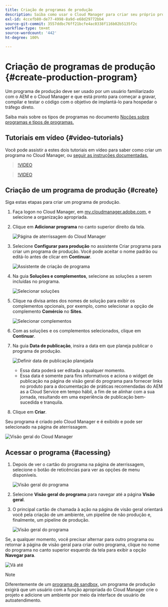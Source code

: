 ```yaml
---
title: Criação de programas de produção
description: Saiba como usar o Cloud Manager para criar seu próprio programa de produção para hospedar o tráfego direto.
exl-id: 4ccefb80-de77-4998-8a9d-e68d29772bb4
source-git-commit: 3557ddbc76ff21bcfe4ac0338f116b02b5135f2c
workflow-type: tm+mt
source-wordcount: '442'
ht-degree: 100%

---
```



# Criação de programas de produção {#create-production-program}

Um programa de produção deve ser usado por um usuário familiarizado com o AEM e o Cloud Manager e que está pronto para começar a gravar, compilar e testar o código com o objetivo de implantá-lo para hospedar o tráfego direto.

Saiba mais sobre os tipos de programas no documento [Noções sobre programas e tipos de programas.](program-types.md)

## Tutoriais em vídeo {#video-tutorials}

Você pode assistir a estes dois tutoriais em vídeo para saber como criar um programa no Cloud Manager, ou [seguir as instruções documentadas.](#create)

>[!VIDEO](https://video.tv.adobe.com/v/334953)

>[!VIDEO](https://video.tv.adobe.com/v/334954)

## Criação de um programa de produção {#create}

Siga estas etapas para criar um programa de produção.

1. Faça logon no Cloud Manager, em [my.cloudmanager.adobe.com](https://my.cloudmanager.adobe.com/), e selecione a organização apropriada.

1. Clique em **Adicionar programa** no canto superior direito da tela.

   ![Página de aterrissagem do Cloud Manager](assets/first_timelogin1.png)

1. Selecione **Configurar para produção** no assistente Criar programa para criar um programa de produção. Você pode aceitar o nome padrão ou editá-lo antes de clicar em **Continuar**.

   ![Assistente de criação de programa](assets/create-prod1.png)

1. Na guia **Soluções e complementos**, selecione as soluções a serem incluídas no programa.

   ![Selecionar soluções](assets/setup-prod-select.png)

1. Clique na divisa antes dos nomes de solução para exibir os complementos opcionais, por exemplo, como selecionar a opção de complemento **Comércio** no **Sites**.

   ![Selecionar complementos](assets/setup-prod-commerce.png)

1. Com as soluções e os complementos selecionados, clique em **Continuar**.

1. Na guia **Data de publicação**, insira a data em que planeja publicar o programa de produção.

   ![Definir data de publicação planejada](assets/setup-go-live.png)

   * Essa data poderá ser editada a qualquer momento.
   * Essa data é somente para fins informativos e aciona o widget de publicação na página de visão geral do programa para fornecer links no produto para a documentação de práticas recomendadas do AEM as a Cloud Service em tempo hábil, a fim de se alinhar com a sua jornada, resultando em uma experiência de publicação bem-sucedida e tranquila.

1. Clique em **Criar**.

Seu programa é criado pelo Cloud Manager e é exibido e pode ser selecionado na página de aterrissagem.

![Visão geral do Cloud Manager](assets/navigate-cm.png)

## Acessar o programa {#acessing}

1. Depois de ver o cartão do programa na página de aterrissagem, selecione o botão de reticências para ver as opções de menu disponíveis.

   ![Visão geral do programa](assets/program-overview.png)

1. Selecione **Visão geral do programa** para navegar até a página **Visão geral**.

1. O principal cartão de chamada à ação na página de visão geral orientará você pela criação de um ambiente, um pipeline de não produção e, finalmente, um pipeline de produção.

   ![Visão geral do programa](assets/set-up-prod5.png)

Se, a qualquer momento, você precisar alternar para outro programa ou retornar à página de visão geral para criar outro programa, clique no nome do programa no canto superior esquerdo da tela para exibir a opção **Navegar para**.

![Vá até](assets/create-program-a1.png)

>[!NOTE]
>
>Diferentemente de um [programa de sandbox,](introduction-sandbox-programs.md#auto-creation) um programa de produção exigirá que um usuário com a função apropriada do Cloud Manager crie o projeto e adicione um ambiente por meio da interface de usuário de autoatendimento.

